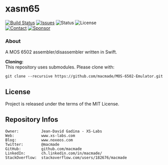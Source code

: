 xasm65
======

[![Build Status](https://img.shields.io/github/actions/workflow/status/macmade/xasm65/ci-mac.yaml?label=macOS&logo=apple)](https://github.com/macmade/xasm65/actions/workflows/ci-mac.yaml)
[![Issues](http://img.shields.io/github/issues/macmade/xasm65.svg?logo=github)](https://github.com/macmade/xasm65/issues)
![Status](https://img.shields.io/badge/status-active-brightgreen.svg?logo=git)
![License](https://img.shields.io/badge/license-mit-brightgreen.svg?logo=open-source-initiative)  
[![Contact](https://img.shields.io/badge/follow-@macmade-blue.svg?logo=twitter&style=social)](https://twitter.com/macmade)
[![Sponsor](https://img.shields.io/badge/sponsor-macmade-pink.svg?logo=github-sponsors&style=social)](https://github.com/sponsors/macmade)

### About

A MOS 6502 assembler/disassembler written in Swift.

**Cloning:**  
This repository uses submodules. Please clone with:

    git clone --recursive https://github.com/macmade/MOS-6502-Emulator.git

License
-------

Project is released under the terms of the MIT License.

Repository Infos
----------------

    Owner:          Jean-David Gadina - XS-Labs
    Web:            www.xs-labs.com
    Blog:           www.noxeos.com
    Twitter:        @macmade
    GitHub:         github.com/macmade
    LinkedIn:       ch.linkedin.com/in/macmade/
    StackOverflow:  stackoverflow.com/users/182676/macmade
